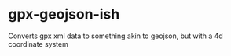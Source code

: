 gpx-geojson-ish
===============

Converts gpx xml data to something akin to geojson, but with a 4d coordinate system
